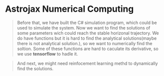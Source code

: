 # Astrojax Numerical Computing
> Before that, we have built the C# simulation program, which could be used to simulate the system. 
Now we want to find the solutions of some parameters wich could reach the stable horizonal trajectory.
We do have functions but it is hard to find the analytical solutions(maybe there is not analytical solution.), so we want to numerically find the soltion.
Some of these functions are hard to caculate its derivative, so we use **tensorflow** to hadle it.

> And next, we might need reinfocement learning methd to dynamically find the solutions.
